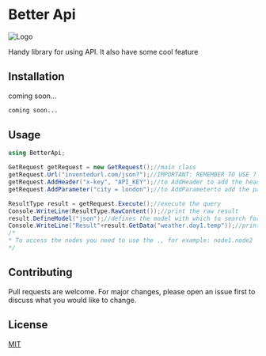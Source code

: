 # Better Api
![Logo](https://ibb.co/wYfPD3x)

Handy library for using API. It also have some cool feature

## Installation

coming soon...

```bash
coming soon...
```

## Usage

```csharp
using BetterApi;

GetRequest getRequest = new GetRequest();//main class
getRequest.Url("inventedurl.com/json?");//IMPORTANT: REMEMBER TO USE ? AT THE END OF THE URL
getRequest.AddHeader("x-key", "API_KEY");//to AddHeader to add the header
getRequest.AddParameter("city = london");//to AddParameterto add the parameter

ResultType result = getRequest.Execute();//execute the query
Console.WriteLine(ResultType.RawContent());//print the raw result
result.DefineModel("json");//defines the model with which to search for data. JSON or XML
Console.WriteLine("Result"+result.GetData("weather.day1.temp"));//print the value.
/*
* To access the nodes you need to use the ., for example: node1.node2
*/
```

## Contributing
Pull requests are welcome. For major changes, please open an issue first to discuss what you would like to change.
## License
[MIT](https://choosealicense.com/licenses/mit/)
